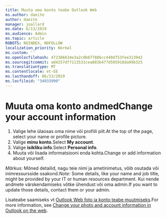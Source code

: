 ```yaml
---
title: Muuta oma konto teabe Outlook Web
ms.author: daeite
author: daeite
manager: joallard
ms.date: 6/13/2019
ms.audience: Admin
ms.topic: article
ROBOTS: NOINDEX, NOFOLLOW
localization_priority: Normal
ms.custom: ''
ms.openlocfilehash: 472386634e3a2c0b6f7886cc449df53fee313942
ms.sourcegitcommit: ad4257df7113531cea883b477d505918da99b325
ms.translationtype: MT
ms.contentlocale: et-EE
ms.lasthandoff: 06/13/2019
ms.locfileid: "34933990"
---
```

# <a name="change-your-account-information"></a><span data-ttu-id="d8d90-102">Muuta oma konto andmed</span><span class="sxs-lookup"><span data-stu-id="d8d90-102">Change your account information</span></span>

1. <span data-ttu-id="d8d90-103">Valige lehe ülaosas oma nime või profiili pilt.</span><span class="sxs-lookup"><span data-stu-id="d8d90-103">At the top of the page, select your name or profile picture.</span></span>
1. <span data-ttu-id="d8d90-104">Valige **minu konto**.</span><span class="sxs-lookup"><span data-stu-id="d8d90-104">Select **My account**.</span></span>
1. <span data-ttu-id="d8d90-105">Valige **isikliku info**.</span><span class="sxs-lookup"><span data-stu-id="d8d90-105">Select **Personal info**.</span></span>
1. <span data-ttu-id="d8d90-106">Muuta või lisada informatsiooni enda kohta.</span><span class="sxs-lookup"><span data-stu-id="d8d90-106">Change or add information about yourself.</span></span>

<span data-ttu-id="d8d90-107">*Märkus:* Mõned detailid, nagu teie nimi ja ametinimetus, võib osutada või inimressursside osakond.</span><span class="sxs-lookup"><span data-stu-id="d8d90-107">*Note:* Some details, like your name and job title, might be provided by your IT or human resources department.</span></span> <span data-ttu-id="d8d90-108">Kui nende andmete värskendamiseks võtke ühendust või oma admin.</span><span class="sxs-lookup"><span data-stu-id="d8d90-108">If you want to update those details, contact them or your admin.</span></span>

<span data-ttu-id="d8d90-109">Lisateabe saamiseks vt [Outlook Web foto ja konto teabe muutmiseks](https://support.office.com/article/b2dbb289-851d-4bed-93c3-3e136f5659ec).</span><span class="sxs-lookup"><span data-stu-id="d8d90-109">For more information, see [Change your photo and account information in Outlook on the web](https://support.office.com/article/b2dbb289-851d-4bed-93c3-3e136f5659ec).</span></span>